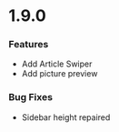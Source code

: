 # 1.9.0

### Features

- Add Article Swiper
- Add picture preview

### Bug Fixes

- Sidebar height repaired
